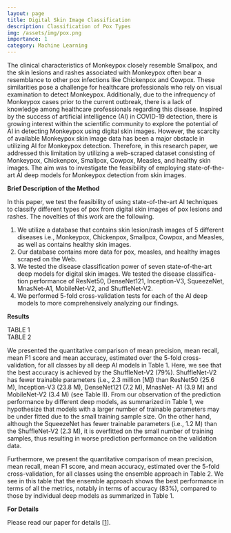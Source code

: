 ```yaml
---
layout: page
title: Digital Skin Image Classification
description: Classification of Pox Types
img: /assets/img/pox.png
importance: 1
category: Machine Learning
---
```


The clinical characteristics of Monkeypox closely resemble Smallpox, and the skin lesions and rashes associated with Monkeypox often bear a resemblance to other pox infections like Chickenpox and Cowpox. These similarities pose a challenge for healthcare professionals who rely on visual examination to detect Monkeypox. Additionally, due to the infrequency of Monkeypox cases prior to the current outbreak, there is a lack of knowledge among healthcare professionals regarding this disease. Inspired by the success of artificial intelligence (AI) in COVID-19 detection, there is growing interest within the scientific community to explore the potential of AI in detecting Monkeypox using digital skin images. However, the scarcity of available Monkeypox skin image data has been a major obstacle in utilizing AI for Monkeypox detection. Therefore, in this research paper, we addressed this limitation by utilizing a web-scraped dataset consisting of Monkeypox, Chickenpox, Smallpox, Cowpox, Measles, and healthy skin images. The aim was to investigate the feasibility of employing state-of-the-art AI deep models for Monkeypox detection from skin images.


<strong>Brief Description of the Method</strong>

In this paper, we test the feasibility of using state-of-the-art AI techniques to classify different types of pox from digital skin images of pox lesions and rashes. The novelties of this work are the following.
1) We utilize a database that contains skin lesion/rash images of 5 different diseases i.e., Monkeypox, Chickenpox, Smallpox, Cowpox, and Measles, as well as contains healthy skin images.
2) Our database contains more data for pox, measles, and healthy images scraped on the Web.
3) We tested the disease classification power of seven state-of-the-art deep models for digital skin images. We tested the disease classifica- tion performance of ResNet50, DenseNet121, Inception-V3, SqueezeNet, MnasNet-A1, MobileNet-V2, and ShuffleNet-V2.
4) We performed 5-fold cross-validation tests for each of the AI deep models to more comprehensively analyzing our findings.


<strong>Results</strong>

<div class="row">
    <div class="col-sm mt-3 mt-md-0">
        <img class="img-fluid rounded z-depth-1" src="{{ '/assets/img/pox_table1.png' | relative_url }}" alt="" title="example image"/>
    </div>
</div>
<div class="caption">
    TABLE 1
    
</div>
<div class="row">
    <div class="col-sm mt-3 mt-md-0">
        <img class="img-fluid rounded z-depth-1" src="{{ '/assets/img/pox_table2.png' | relative_url }}" alt="" title="example image"/>
    </div>
</div>
<div class="caption">
    TABLE 2
</div>

We presented the quantitative comparison of mean precision, mean recall, mean F1 score and mean accuracy, estimated over the 5-fold cross-validation, for all classes by all deep AI models in Table 1. Here, we see that the best accuracy is achieved by the ShuffleNet-V2 (79%). ShuffleNet-V2 has fewer trainable parameters (i.e., 2.3 million [M]) than ResNet50 (25.6 M), Inception-V3 (23.8 M), DenseNet121 (7.2 M), MnasNet- A1 (3.9 M) and MobileNet-V2 (3.4 M) (see Table II). From our observation of the prediction performance by different deep models, as summarized in Table 1, we hypothesize that models with a larger number of trainable parameters may be under fitted due to the small training sample size. On the other hand, although the SqueezeNet has fewer trainable parameters (i.e., 1.2 M) than the ShuffleNet-V2 (2.3 M), it is overfitted on the small number of training samples, thus resulting in worse prediction performance on the validation data.

Furthermore, we present the quantitative comparison of mean precision, mean recall, mean F1 score, and mean accuracy, estimated over the 5-fold cross-validation, for all classes using the ensemble approach in Table 2. We see in this table that the ensemble approach shows the best performance in terms of all the metrics, notably in terms of accuracy (83%), compared to those by individual deep models as summarized in Table 1.


<strong>For Details</strong>

Please read our paper for details [[1](https://www.biorxiv.org/content/biorxiv/early/2022/08/09/2022.08.08.503193.full.pdf)].
